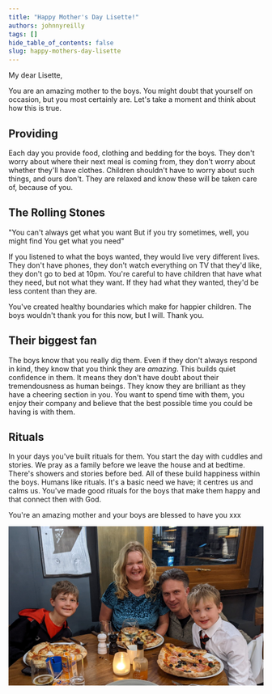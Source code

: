 ```yaml
---
title: "Happy Mother's Day Lisette!"
authors: johnnyreilly
tags: []
hide_table_of_contents: false
slug: happy-mothers-day-lisette
---
```

My dear Lisette,

You are an amazing mother to the boys. You might doubt that yourself on occasion, but you most certainly are. Let's take a moment and think about how this is true.

## Providing

Each day you provide food, clothing and bedding for the boys. They don't worry about where their next meal is coming from, they don't worry about whether they'll have clothes. Children shouldn't have to worry about such things, and ours don't. They are relaxed and know these will be taken care of, because of you.

## The Rolling Stones

"You can't always get what you want But if you try sometimes, well, you might find You get what you need"

If you listened to what the boys wanted, they would live very different lives. They don't have phones, they don't watch everything on TV that they'd like, they don't go to bed at 10pm. You're careful to have children that have what they need, but not what they want. If they had what they wanted, they'd be less content than they are.

You've created healthy boundaries which make for happier children. The boys wouldn't thank you for this now, but I will. Thank you.

## Their biggest fan

The boys know that you really dig them. Even if they don't always respond in kind, they know that you think they are *amazing*. This builds quiet confidence in them. It means they don't have doubt about their tremendousness as human beings. They know they are brilliant as they have a cheering section in you. You want to spend time with them, you enjoy their company and believe that the best possible time you could be having is with them.

## Rituals

In your days you've built rituals for them. You start the day with cuddles and stories. We pray as a family before we leave the house and at bedtime. There's showers and stories before bed. All of these build happiness within the boys. Humans like rituals. It's a basic need we have; it centres us and calms us. You've made good rituals for the boys that make them happy and that connect then with God.

You're an amazing mother and your boys are blessed to have you xxx

![a photograph taken of the whole family at dinner at Del Posto in St Margarets](dinner-as-a-family-on-lisettes-birthday.jpg)


